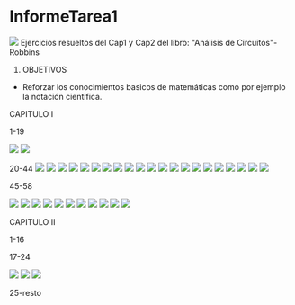 # InformeTarea1
<img src="Imagenes/LOGO.png">
Ejercicios resueltos del Cap1 y Cap2 del libro: "Análisis de Circuitos"-Robbins

1. OBJETIVOS
* Reforzar los conocimientos basicos de matemáticas como por ejemplo la notación cientifica.

CAPITULO I

1-19

![](Imagenes/1,2,3-1.jpg)
![](Imagenes/4-1.jpg)


20-44
![](Imagenes/20-1.PNG)
![](Imagenes/21-1.PNG)
![](Imagenes/22-1.PNG)
![](Imagenes/23-1.PNG)
![](Imagenes/24-1.PNG)
![](Imagenes/25-1.PNG)
![](Imagenes/26-1.PNG)
![](Imagenes/27-1.PNG)
![](Imagenes/28,29-1.PNG)
![](Imagenes/30-1.PNG)
![](Imagenes/31-1.PNG)
![](Imagenes/32-1.PNG)
![](Imagenes/33-1.PNG)
![](Imagenes/34-1.PNG)
![](Imagenes/35-1.PNG)
![](Imagenes/36-1.PNG)
![](Imagenes/37,38-1.PNG)
![](Imagenes/39-1.PNG)
![](Imagenes/40-1.PNG)
![](Imagenes/41,42,43-1.PNG)
![](Imagenes/44-1.PNG)



45-58

![](Imagenes/45-1.PNG)
![](Imagenes/46-1.PNG)
![](Imagenes/47-1.PNG)
![](Imagenes/48-1.PNG)
![](Imagenes/49-1.PNG)
![](Imagenes/50-1.PNG)
![](Imagenes/51-1.PNG)
![](Imagenes/52-1.PNG)
![](Imagenes/53-1.PNG)
![](Imagenes/56-1.PNG)
![](Imagenes/57-1.PNG)

CAPITULO II

1-16

17-24

![](Imagenes/17,18-2.PNG)
![](Imagenes/19,20,21-2.PNG)
![](Imagenes/22,23,24-2.PNG)

25-resto

